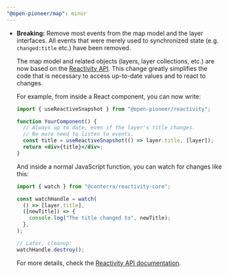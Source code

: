 ```yaml
---
"@open-pioneer/map": minor
---
```


- **Breaking:** Remove most events from the map model and the layer interfaces.
  All events that were merely used to synchronized state (e.g. `changed:title` etc.) have been removed.

  The map model and related objects (layers, layer collections, etc.) are now based on the [Reactivity API](https://github.com/conterra/reactivity/blob/main/packages/reactivity-core/README.md).
  This change greatly simplifies the code that is necessary to access up-to-date values and to react to changes.

  For example, from inside a React component, you can now write:

  ```jsx
  import { useReactiveSnapshot } from "@open-pioneer/reactivity";

  function YourComponent() {
    // Always up to date, even if the layer's title changes.
    // No more need to listen to events.
    const title = useReactiveSnapshot(() => layer.title, [layer]);
    return <div>{title}</div>;
  }
  ```

  And inside a normal JavaScript function, you can watch for changes like this:

  ```js
  import { watch } from "@conterra/reactivity-core";

  const watchHandle = watch(
    () => [layer.title],
    ([newTitle]) => {
      console.log("The title changed to", newTitle);
    },
  );

  // Later, cleanup:
  watchHandle.destroy();
  ```

  For more details, check the [Reactivity API documentation](https://github.com/conterra/reactivity/blob/main/packages/reactivity-core/README.md).
